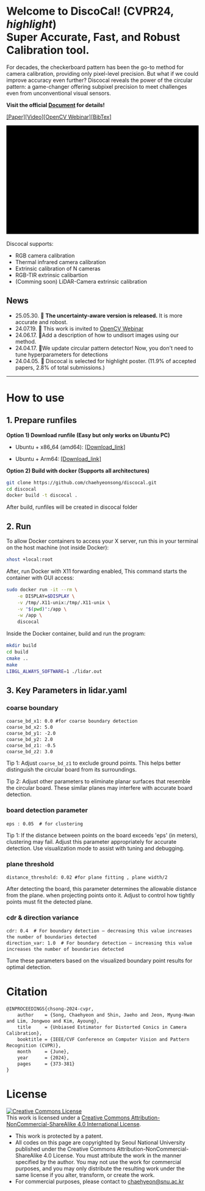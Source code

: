 # Welcome to DiscoCal! (CVPR24, ***highlight***) </br> Super Accurate, Fast, and Robust Calibration tool.


For decades, the checkerboard pattern has been the go-to method for camera calibration, providing only pixel-level precision. But what if we could improve accuracy even further? Discocal reveals the power of the circular pattern: a game-changer offering subpixel precision to meet challenges even from unconventional visual sensors.

**Visit the official [Document](https://chaehyeonsong.github.io/discocal/) for details!**


[[Paper]](https://arxiv.org/abs/2403.04583)[[Video]](http://www.youtube.com/watch?v=87_R7Qkpczo)[[OpenCV Webinar]](https://www.youtube.com/live/MTMMoN6ogcY?si=22DAdrzM3p9kDQK4)[[BibTex]](#Citation)

<img src="./figs/shorts1.gif">


Discocal supports:
- RGB camera calibration
- Thermal infrared camera calibration
- Extrinsic calibration of N cameras
- RGB-TIR extrinsic calibartion
- (Comming soon) LiDAR-Camera extrinsic calibration

## News
<!-- :round_pushpin: :Patch notes,    :tada:: awards -->
- 25.05.30. :round_pushpin: **The uncertainty-aware version is released.** It is more accurate and robost.
- 24.07.19. :tada: This work is invited to [OpenCV Webinar](https://www.youtube.com/live/MTMMoN6ogcY?si=22DAdrzM3p9kDQK4)
- 24.06.17. :round_pushpin:Add a description of how to undisort images using our method.
- 24.04.17. :round_pushpin:We update circular pattern detector! Now, you don't need to tune hyperparameters for detections
- 24.04.05. :tada: Discocal is selected for highlight poster. (11.9% of accepted papers, 2.8% of total submissions.)

<!-- --------------------
## Why DiscoCal? 

Sub-pixel accuracy and detection robustness are virtues of the conic features. But why do we use a checkerboard, not a circular pattern?

> :cry: Conic is ***not*** conic anymore under distortion!!

As shown below, the circle center is not projected to the centroid of the distorted ellipse under perspective transformation and distortion.

<img src="./docs/figs/overview.png" width="600" height="300">

Without considering geometery of the distorted ellipse, existing circular pattern-based calibration methods are biased, which leads low calibration accuracy than a checkerboard pattern.

> :pushpin: **Our unbiased estimator completes the missing piece in the conic-based calibration pipeline**

Supports:
* RGB camera calibration
* Thermal infrared camera calibration
* Extrinsic calibration of N cameras
* RGB-TIR extrinsic calibartion
* (Comming soon) LiDAR-Camera extrinsic calibration -->

----------------------
# How to use
## 1. Prepare runfiles
**Option 1) Download runfile (Easy but only works on Ubuntu PC)**
* Ubuntu + x86_64 (amd64): 
	[[Download_link]](https://www.dropbox.com/scl/fo/m7ugu49aboonfk1o55spk/ADgaLJ8n3V_oks52XEz2Sts?rlkey=noidt7em84dtzfbbxl0j28wxk&st=nzrwslgt&dl=0)

* Ubuntu + Arm64: 
	[[Download_link]](https://www.dropbox.com/scl/fo/j0s4rr1bkzul7r8bptks6/ADmWkbheq0jjjIbGLno8gw4?rlkey=xaflec5h9591i0dct8akb3p9z&st=qnqwcoul&dl=0)

**Option 2) Build with docker (Supports all architectures)**
```bash
git clone https://github.com/chaehyeonsong/discocal.git
cd discocal
docker build -t discocal .
```
After build, runfiles will be created in discocal folder 

## 2. Run 

To allow Docker containers to access your X server, run this in your terminal on the host machine (not inside Docker):
```bash
xhost +local:root
```
After, run Docker with X11 forwarding enabled, This command starts the container with GUI access:
```bash
sudo docker run -it --rm \
    -e DISPLAY=$DISPLAY \
    -v /tmp/.X11-unix:/tmp/.X11-unix \
    -v "$(pwd)":/app \
    -w /app \
    discocal
```
Inside the Docker container, build and run the program:
```bash
mkdir build
cd build
cmake ..
make
LIBGL_ALWAYS_SOFTWARE=1 ./lidar.out
```

## 3. Key Parameters in lidar.yaml

### coarse boundary
	coarse_bd_x1: 0.0 #for coarse boundary detection
    coarse_bd_x2: 5.0
    coarse_bd_y1: -2.0
    coarse_bd_y2: 2.0
    coarse_bd_z1: -0.5
    coarse_bd_z2: 3.0
 Tip 1: Adjust `coarse_bd_z1` to exclude ground points. This helps better distinguish the circular board from its surroundings.

 Tip 2: Adjust other parameters to eliminate planar surfaces that resemble the circular board. These similar planes may interfere with accurate board detection.

### board detection parameter
	eps : 0.05  # for clustering
Tip 1: If the distance between points on the board exceeds 'eps' (in meters), clustering may fail. Adjust this parameter appropriately for accurate detection. Use visualization mode to assist with tuning and debugging.

### plane threshold
	distance_threshold: 0.02 #for plane fitting , plane width/2
After detecting the board, this parameter determines the allowable distance from the plane. when projecting points onto it. Adjust to control how tightly points must fit the detected plane.

### cdr & direction variance
	cdr: 0.4  # For boundary detection — decreasing this value increases the number of boundaries detected
    direction_var: 1.0  # For boundary detection — increasing this value increases the number of boundaries detected
 Tune these parameters based on the visualized boundary point results for optimal detection.


# Citation

```
@INPROCEEDINGS{chsong-2024-cvpr,  
    author    = {Song, Chaehyeon and Shin, Jaeho and Jeon, Myung-Hwan and Lim, Jongwoo and Kim, Ayoung},
    title     = {Unbiased Estimator for Distorted Conics in Camera Calibration},
    booktitle = {IEEE/CVF Conference on Computer Vision and Pattern Recognition (CVPR)},
    month     = {June},
    year      = {2024},
    pages     = {373-381}
}
```
# License
 <a rel="license" href="http://creativecommons.org/licenses/by-nc-sa/4.0/"><img alt="Creative Commons License" style="border-width:0" src="https://i.creativecommons.org/l/by-nc-sa/4.0/88x31.png" /></a><br />This work is licensed under a <a rel="license" href="http://creativecommons.org/licenses/by-nc-sa/4.0/">Creative Commons Attribution-NonCommercial-ShareAlike 4.0 International License</a>.

- This work is protected by a patent.
- All codes on this page are copyrighted by Seoul National University published under the Creative Commons Attribution-NonCommercial-ShareAlike 4.0 License. You must attribute the work in the manner specified by the author. You may not use the work for commercial purposes, and you may only distribute the resulting work under the same license if you alter, transform, or create the work.
- For commercial purposes, please contact to <a href="mailto:chaehyeon@snu.ac.kr">chaehyeon@snu.ac.kr</a>
